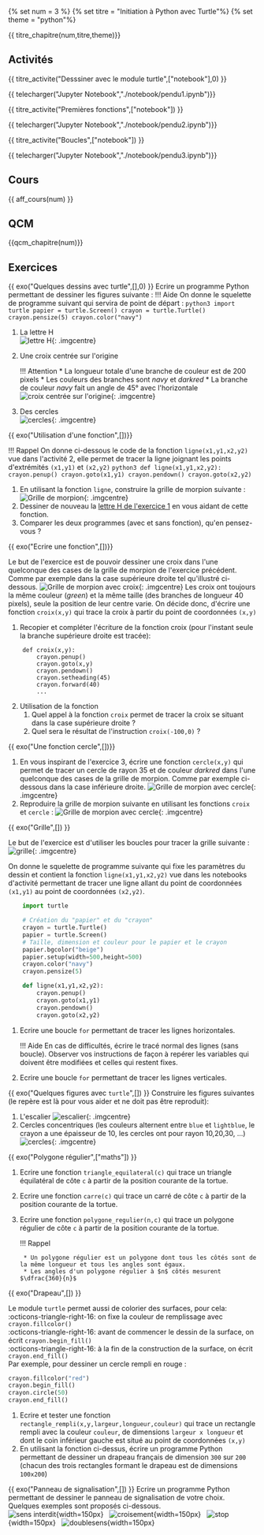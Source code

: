 
{% set num = 3 %}
{% set titre = "Initiation à Python avec Turtle"%}
{% set theme = "python"%}


{{ titre_chapitre(num,titre,theme)}}
 
## Activités 

{{ titre_activite("Desssiner avec le module turtle",["notebook"],0) }}


{{ telecharger("Jupyter Notebook","./notebook/pendu1.ipynb")}}


{{ titre_activite("Premières fonctions",["notebook"]) }}


{{ telecharger("Jupyter Notebook","./notebook/pendu2.ipynb")}}

{{ titre_activite("Boucles",["notebook"]) }}


{{ telecharger("Jupyter Notebook","./notebook/pendu3.ipynb")}}


## Cours

{{ aff_cours(num) }}


## QCM

{{qcm_chapitre(num)}}

## Exercices

{{ exo("Quelques dessins avec turtle",[],0) }}
Ecrire un programme Python permettant de dessiner les figures suivante :
!!! Aide
    On donne le squelette de programme suivant qui servira de point de départ :
    ```python3
        import turtle
        papier = turtle.Screen()
        crayon = turtle.Turtle()
        crayon.pensize(5)
        crayon.color("navy")
    ```

1. La lettre H <br>
![lettre H](./images/C3/ex1a.png){: .imgcentre}

2. Une croix centrée sur l'origine <br>

    !!! Attention
        * La longueur totale d'une branche de couleur est de 200 pixels
        * Les couleurs des branches sont *navy* et *darkred*
        * La branche de couleur *navy* fait un angle de 45° avec l'horizontale
    ![croix centrée sur l'origine](./images/C3/ex1b.png){: .imgcentre}

3. Des cercles <br>
![cercles](./images/C3/ex1c.png){: .imgcentre}

{{ exo("Utilisation d'une fonction",[])}}

!!! Rappel
    On donne ci-dessous le code de la fonction `ligne(x1,y1,x2,y2)` vue dans l'activité 2, elle permet de tracer la ligne joignant les points d'extrémités `(x1,y1)` et `(x2,y2)`
    ```python3
        def ligne(x1,y1,x2,y2):
            crayon.penup()
            crayon.goto(x1,y1)
            crayon.pendown()
            crayon.goto(x2,y2)
    ```

1. En utilisant la fonction `ligne`, construire la grille de morpion suivante :
![Grille de morpion](./images/C3/ex2a.png){: .imgcentre}
2. Dessiner de nouveau la [lettre H de l'exercice 1](#exercice-1-quelques-dessins-avec-turtle) en vous aidant de cette fonction. 
3. Comparer les deux programmes (avec et sans fonction), qu'en pensez-vous ?

{{ exo("Ecrire une fonction",[])}}

Le but de l'exercice est de pouvoir dessiner une croix dans l'une quelconque des cases de la grille de morpion de l'exercice précédent. Comme par exemple dans la case supérieure droite tel qu'illustré ci-dessous.
![Grille de morpion avec croix](./images/C3/ex3a.png){: .imgcentre}
Les croix ont toujours la même couleur (*green*) et la même taille (des branches de longueur 40 pixels), seule la position de leur centre varie. On décide donc, d'écrire une fonction `croix(x,y)` qui trace la croix à partir du point de coordonnées `(x,y)`

1. Recopier et compléter l'écriture de la fonction croix (pour l'instant seule la branche supérieure droite est tracée):
```python3
    def croix(x,y):
        crayon.penup()
        crayon.goto(x,y)
        crayon.pendown()
        crayon.setheading(45)
        crayon.forward(40)
        ...
```
2. Utilisation de la fonction
    1. Quel appel à la fonction `croix` permet de tracer la croix se situant dans la case supérieure droite ?
    2. Quel sera le résultat de l'instruction `croix(-100,0)` ?

{{ exo("Une fonction cercle",[])}}

1. En vous inspirant de l'exercice 3, écrire une fonction `cercle(x,y)` qui permet de tracer un cercle de rayon 35 et de couleur *darkred* dans l'une quelconque des cases de la grille de morpion. Comme par exemple ci-dessous dans la case inférieure droite.
![Grille de morpion avec cercle](./images/C3/ex4a.png){: .imgcentre}
2. Reproduire la grille de morpion suivante en utilisant les fonctions `croix` et `cercle` :
![Grille de morpion avec cercle](./images/C3/ex4b.png){: .imgcentre}

{{ exo("Grille",[]) }}

Le but de l'exercice est d'utiliser les boucles pour tracer la grille suivante :
![grille](./images/C3/grille.png){: .imgcentre}

On donne le squelette de programme suivante qui fixe les paramètres du dessin et contient la fonction `ligne(x1,y1,x2,y2)` vue dans les notebooks d'activité permettant de tracer une ligne allant du point de coordonnées `(x1,y1)` au point de coordonnées `(x2,y2)`.

```python
    import turtle

    # Création du "papier" et du "crayon"
    crayon = turtle.Turtle()
    papier = turtle.Screen()
    # Taille, dimension et couleur pour le papier et le crayon
    papier.bgcolor("beige")
    papier.setup(width=500,height=500)
    crayon.color("navy")
    crayon.pensize(5)

    def ligne(x1,y1,x2,y2):
        crayon.penup()
        crayon.goto(x1,y1)
        crayon.pendown()
        crayon.goto(x2,y2)
```

1. Ecrire une boucle `for` permettant de tracer les lignes horizontales.

    !!! Aide
        En cas de difficultés, écrire le tracé normal des lignes (sans boucle). Observer vos instructions de façon à repérer les variables qui doivent être modifiées et celles qui restent fixes.

2. Ecrire une boucle `for` permettant de tracer les lignes verticales.

{{ exo("Quelques figures avec `turtle`",[]) }}
Construire les figures suivantes (le repère est là pour vous aider et ne doit pas être reproduit):

1. L'escalier
![escalier](./images/C3/escalier.png){: .imgcentre}
2. Cercles concentriques (les couleurs alternent entre `blue` et `lightblue`, le crayon a une épaisseur de 10, les cercles ont pour rayon 10,20,30, ...)
![cercles](./images/C3/cercles.png){: .imgcentre}

{{ exo("Polygone régulier",["maths"]) }}

1. Ecrire une fonction `triangle_equilateral(c)` qui trace un triangle équilatéral de côte `c` à partir de la position courante de la tortue.
2. Ecrire une fonction `carre(c)` qui trace un carré de côte `c` à partir de la position courante de la tortue.
3. Ecrire une fonction `polygone_regulier(n,c)` qui trace un polygone régulier de côte `c` à partir de la position courante de la tortue.
    
    !!! Rappel
 
        * Un polygone régulier est un polygone dont tous les côtés sont de la même longueur et tous les angles sont égaux.
        * Les angles d'un polygone régulier à $n$ côtés mesurent $\dfrac{360}{n}$

{{ exo("Drapeau",[]) }}

Le module `turtle` permet aussi de colorier des surfaces, pour cela: <br>
:octicons-triangle-right-16: on fixe la couleur de remplissage avec  `crayon.fillcolor()` <br>
:octicons-triangle-right-16: avant de commencer le dessin de la surface, on écrit `crayon.begin_fill()`<br>
:octicons-triangle-right-16: à la fin de la construction de la surface, on écrit  `crayon.end_fill()`<br>
Par exemple, pour dessiner un  cercle rempli en rouge :
```python
crayon.fillcolor("red")
crayon.begin_fill()
crayon.circle(50)
crayon.end_fill()
```

1. Ecrire et tester une fonction `rectangle_rempli(x,y,largeur,longueur,couleur)` qui trace un rectangle rempli avec la couleur `couleur`, de dimensions `largeur x longueur` et dont le coin inférieur gauche est situé au point de coordonnées `(x,y)`
2. En utilisant la fonction ci-dessus, écrire un programme Python permettant de dessiner un drapeau français de dimension `300` sur `200` (chacun des trois rectangles formant le drapeau est de dimensions `100x200`)


{{ exo("Panneau de signalisation",[]) }}
Ecrire un programme Python permettant de dessiner le panneau de signalisation de votre choix. Quelques exemples sont proposés ci-dessous.<br>
![sens interdit](./images/C3/sensinterdit.jpg){width=150px} &nbsp;
![croisement](./images/C3/croisement.svg){width=150px}  &nbsp;
![stop](./images/C3/stop.svg){width=150px}  &nbsp;
![doublesens](./images/C3/doublesens.png){width=150px} 